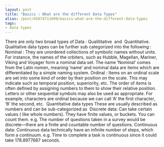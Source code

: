 ```yaml
--- 
layout: post
title: "Basics : What are the different Data Types"
alias: /post/45674711699/basics-what-are-the-different-data-types
tags: 
- data types
---
```



There are only two broad types of Data :
Qualititative  and  Quantitative.
Qualitative data types can be further sub categorized into the following :
Nominal : They are unordered collections of symbolic names without units. For instance, the names of the orbiters, such as Hubble, Magellan, Mariner, Viking and Voyager form a nominal data set. The name ‘Nominal’ comes from the Latin nomen, meaning ‘name’ and nominal data are items which are differentiated by a simple naming system.
Ordinal : Items on an ordinal scale are set into some kind of order by their position on the scale. This may indicate such as temporal position, superiority, etc.
The order of items is often defined by assigning numbers to them to show their relative position. Letters or other sequential symbols may also be used as appropriate. For example, characters are ordinal because we can call ‘A’ the first character, ‘B’ the second, etc.
 Quantitative data types
These are usually described as numbers and can be sub-categorized as 
Discrete data: Can take certain values ( like whole numbers). They have finite values, or buckets. You can count them. e.g. The number of questions taken in a survey would be discrete—there are a finite and countable number of questions.
Continuous data: Continuous data technically have an infinite number of steps, which form a continuum. e.g. Time to complete a task is continuous since it could take 178.8977687 seconds. 
